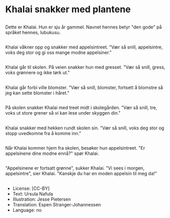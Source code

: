 # Khalai snakker med plantene

##
Dette er Khalai. Hun er sju år gammel. Navnet hennes betyr "den gode" på språket hennes, lubukusu.

##
Khalai våkner opp og snakker med appelsintreet. "Vær så snill, appelsintre, voks deg stor og gi oss mange modne appelsiner."

##
Khalai går til skolen. På veien snakker hun med gresset. "Vær så snill, gress, voks grønnere og ikke tørk ut."

##
Khalai går forbi ville blomster. "Vær så snill, blomster, fortsett å blomstre så jeg kan sette blomster i håret."

##
På skolen snakker Khalai med treet midt i skolegården. "Vær så snill, tre, voks ut store grener så vi kan lese under skyggen din."

##
Khalai snakker med hekken rundt skolen sin. "Vær så snill, voks deg stor og stopp uvedkomne fra å komme inn."

##
Når Khalai kommer hjem fra skolen, besøker hun appelsintreet. "Er appelsinene dine modne ennå?" spør Khalai.

##
"Appelsinene er fortsatt grønne", sukker Khalai. "Vi sees i morgen, appelsintre", sier Khalai. "Kanskje du har en moden appelsin til meg da!"

##
* License: [CC-BY]
* Text: Ursula Nafula
* Illustration: Jesse Pietersen
* Translation: Espen Stranger-Johannessen
* Language: no
